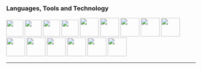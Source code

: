 <h3> Languages, Tools and Technology</h3>

<p align="left"> 
  <img width="45px"  src="https://img.icons8.com/color/512/html-5.png"/>
  <img width="45px"  src="https://img.icons8.com/fluency/512/css3.png"/>
  <img width="45px"  src="https://img.icons8.com/color/256/tailwindcss.png"/>
  <img width="45px"  src="https://img.icons8.com/color/512/javascript.png"/>
  <img width="50px"  src="https://img.icons8.com/color/256/react-native.png"/>
  <img width="50px"  src="https://img.icons8.com/color/256/c-programming.png"/>
  <img width="50px"  src="https://img.icons8.com/color/256/python.png"/>
  <img width="50px"  src="https://img.icons8.com/nolan/256/github.png"/>
  <img width="50px"  src="https://img.icons8.com/color/256/adobe-xd.png"/>
  <img width="50px"  src="https://img.icons8.com/color/256/kali-linux.png"/>
  <img width="50px"  src="https://img.icons8.com/color/256/wordpress.png"/>
  <img width="50px"  src="https://img.icons8.com/color/256/django.png"/>
  <img width="50px"  src="https://img.icons8.com/nolan/256/flask.png"/>
  <img width="50px"  src="https://icons8.com/icon/113621/digitalocean"/>

  <img width="50px"  src="https://img.icons8.com/external-bearicons-blue-bearicons/256/external-SQL-file-extension-bearicons-blue-bearicons.png"/>


</p>
<hr>






